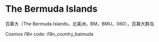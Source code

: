 # The Bermuda Islands

百慕大（The Bermuda Islands，北美洲，BM，BMU，060），百慕大群岛

Cosmos i18n code: i18n_country_baimuda